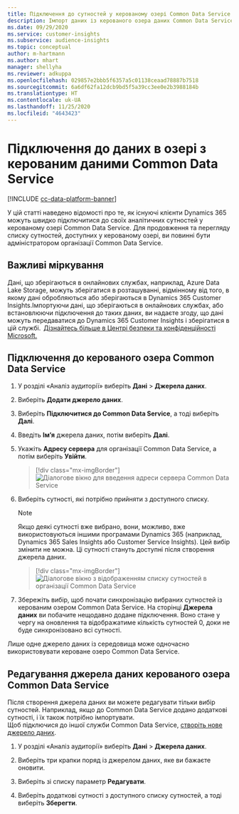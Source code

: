 ```yaml
---
title: Підключення до сутностей у керованому озері Common Data Service
description: Імпорт даних із керованого озера даних Common Data Service.
ms.date: 09/29/2020
ms.service: customer-insights
ms.subservice: audience-insights
ms.topic: conceptual
author: m-hartmann
ms.author: mhart
manager: shellyha
ms.reviewer: adkuppa
ms.openlocfilehash: 029857e2bbb5f6357a5c01138ceaad78887b7518
ms.sourcegitcommit: 6a6df62fa12dcb9bd5f5a39cc3ee0e2b3988184b
ms.translationtype: HT
ms.contentlocale: uk-UA
ms.lasthandoff: 11/25/2020
ms.locfileid: "4643423"
---
```

# <a name="connect-to-data-in-a-common-data-service-managed-data-lake"></a>Підключення до даних в озері з керованим даними Common Data Service

[!INCLUDE [cc-data-platform-banner](../includes/cc-data-platform-banner.md)]

У цій статті наведено відомості про те, як існуючі клієнти Dynamics 365 можуть швидко підключитися до своїх аналітичних сутностей у керованому озері Common Data Service. Для продовження та перегляду списку сутностей, доступних у керованому озері, ви повинні бути адміністратором організації Common Data Service.

## <a name="important-considerations"></a>Важливі міркування

Дані, що зберігаються в онлайнових службах, наприклад, Azure Data Lake Storage, можуть зберігатися в розташуванні, відмінному від того, в якому дані обробляються або зберігаються в Dynamics 365 Customer Insights.Імпортуючи дані, що зберігаються в онлайнових службах, або встановлюючи підключення до таких даних, ви надаєте згоду, що дані можуть передаватися до Dynamics 365 Customer Insights і зберігатися в цій службі.  [Дізнайтесь більше в Центрі безпеки та конфіденційності Microsoft.](https://www.microsoft.com/trust-center)

## <a name="connect-to-a-common-data-service-managed-lake"></a>Підключення до керованого озера Common Data Service

1. У розділі «Аналіз аудиторії» виберіть **Дані** > **Джерела даних**.

2. Виберіть **Додати джерело даних**.

3. Виберіть **Підключитися до Common Data Service**, а тоді виберіть **Далі**.

4. Введіть **Ім’я** джерела даних, потім виберіть **Далі**.

5. Укажіть **Адресу сервера** для організації Common Data Service, а потім виберіть **Увійти**.

   > [!div class="mx-imgBorder"]
   > ![Діалогове вікно для введення адреси сервера Common Data Service](media/enter-CDS-org-details.png)

6. Виберіть сутності, які потрібно прийняти з доступного списку.    

   > [!NOTE]
   > Якщо деякі сутності вже вибрано, вони, можливо, вже використовуються іншими програмами Dynamics 365 (наприклад, Dynamics 365 Sales Insights або Customer Service Insights). Цей вибір змінити не можна. Ці сутності стануть доступні після створення джерела даних.

   > [!div class="mx-imgBorder"]
   > ![Діалогове вікно з відображенням списку сутностей в організації Common Data Service](media/select-analytical-entities.png)

7. Збережіть вибір, щоб почати синхронізацію вибраних сутностей із керованим озером Common Data Service. На сторінці **Джерела даних** ви побачите нещодавно додане підключення. Воно стане у чергу на оновлення та відображатиме кількість сутностей 0, доки не буде синхронізовано всі сутності.

Лише одне джерело даних із середовища може одночасно використовувати кероване озеро Common Data Service.

## <a name="edit-a-common-data-service-managed-lake-data-source"></a>Редагування джерела даних керованого озера Common Data Service

Після створення джерела даних ви можете редагувати тільки вибір сутностей. Наприклад, якщо до Common Data Service додано додаткові сутності, і їх також потрібно імпортувати.    
Щоб підключися до іншої служби Common Data Service, [створіть нове джерело даних](#connect-to-a-common-data-service-managed-lake).

1. У розділі «Аналіз аудиторії» виберіть **Дані** > **Джерела даних**.

2. Виберіть три крапки поряд із джерелом даних, яке ви бажаєте оновити.

3. Виберіть зі списку параметр **Редагувати**.

4. Виберіть додаткові сутності з доступного списку сутностей, а тоді виберіть **Зберегти**.
